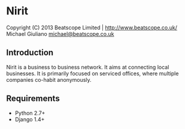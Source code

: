Nirit
=====

Copyright (C) 2013 Beatscope Limited | http://www.beatscope.co.uk/
Michael Giuliano <michael@beatscope.co.uk>

Introduction
------------
Nirit is a business to business network. It aims at connecting local businesses. It is primarily focused on serviced offices, where multiple companies co-habit anonymously.

Requirements
------------
- Python 2.7+
- Django 1.4+
